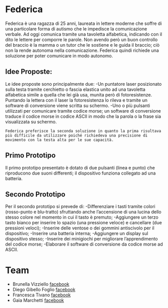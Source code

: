 # Federica

Federica è una ragazza di 25 anni, laureata in lettere moderne che soffre di una particolare forma di autismo che le impedisce la comunicazione verbale. Ad oggi comunica tramite una tavoletta alfabetica, indicando con il dito le lettere per comporre le parole. Non avendo però un buon controllo del braccio è la mamma o un tutor che le sostiene e le guida il braccio; ciò non la rende autonoma nella comunicazione. Federica quindi richiede una soluzione per poter comunicare in modo autonomo.

## Idee Proposte:
Le idee proposte sono principalmente due:
-Un puntatore laser posizionato sulla testa tramite cerchietto o fascia elastica unito ad una tavoletta alfabetica simile a quella che lei già usa, munita però di fotoresistenze. Puntando la lettera con il laser la fotoresistenza lo rileva e tramite un software di conversione viene scritta su schermo.
-Uno o più pulsanti utilizzati per comunicare tramite codice morse; un software di conversione traduce il codice morse in codice ASCII in modo che la parola o la frase sia visualizzata su schermo.

`Federica preferisce la seconda soluzione in quanto la prima risultava più difficile da utilizzare poiché richiedeva una precisione di movimento con la testa alta per le sue capacità.`

## Primo Prototipo

Il primo prototipo presentato è dotato di due pulsanti (linea e punto) che riproducono due suoni differenti; il dispositivo funziona collegato ad una batteria. 

## Secondo Prototipo
Per il secondo prototipo si prevede di:
-Differenziare i tasti tramite colori (rosso-punto e blu-tratto) sfruttando anche l’accensione di una lucina dello stesso colore nel momento in cui il tasto è premuto;
-Aggiungere un terzo tasto bianco per inserire lo spazio (una pressione veloce) e cancellare (due pressioni veloci);
-Inserire delle ventose o dei gommini antiscivolo per il dispositivo;
-Inserire una batteria interna;
-Aggiungere un display sul dispositivo stesso;
-Inserire dei minigiochi per migliorare l’apprendimento del codice morse;
-Elaborare il software di conversione da codice morse ad ASCII.


# Team
- Brunella Vizziello [facebook](https://www.facebook.com/brunella.vizziello.9)
- Diego Gibello Foglio [facebook](https://www.facebook.com/diego.gibellofoglio)
- Francesca Tivano [facebook](https://www.facebook.com/francesca.tivano)
- Gaia Marchetti [facebook](https://www.facebook.com/gaia.marchetti.58)
